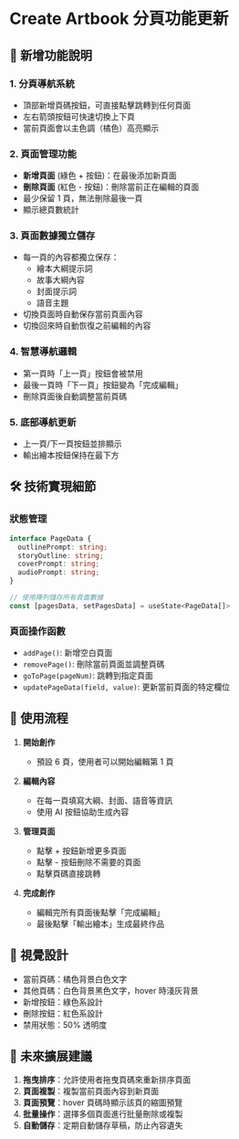 # Create Artbook 分頁功能更新

## 🎯 新增功能說明

### 1. **分頁導航系統**
- 頂部新增頁碼按鈕，可直接點擊跳轉到任何頁面
- 左右箭頭按鈕可快速切換上下頁
- 當前頁面會以主色調（橘色）高亮顯示

### 2. **頁面管理功能**
- **新增頁面** (綠色 + 按鈕)：在最後添加新頁面
- **刪除頁面** (紅色 - 按鈕)：刪除當前正在編輯的頁面
- 最少保留 1 頁，無法刪除最後一頁
- 顯示總頁數統計

### 3. **頁面數據獨立儲存**
- 每一頁的內容都獨立保存：
  - 繪本大綱提示詞
  - 故事大綱內容
  - 封面提示詞
  - 語音主題
- 切換頁面時自動保存當前頁面內容
- 切換回來時自動恢復之前編輯的內容

### 4. **智慧導航邏輯**
- 第一頁時「上一頁」按鈕會被禁用
- 最後一頁時「下一頁」按鈕變為「完成編輯」
- 刪除頁面後自動調整當前頁碼

### 5. **底部導航更新**
- 上一頁/下一頁按鈕並排顯示
- 輸出繪本按鈕保持在最下方

## 🛠️ 技術實現細節

### 狀態管理
```typescript
interface PageData {
  outlinePrompt: string;
  storyOutline: string;
  coverPrompt: string;
  audioPrompt: string;
}

// 使用陣列儲存所有頁面數據
const [pagesData, setPagesData] = useState<PageData[]>
```

### 頁面操作函數
- `addPage()`: 新增空白頁面
- `removePage()`: 刪除當前頁面並調整頁碼
- `goToPage(pageNum)`: 跳轉到指定頁面
- `updatePageData(field, value)`: 更新當前頁面的特定欄位

## 📝 使用流程

1. **開始創作**
   - 預設 6 頁，使用者可以開始編輯第 1 頁

2. **編輯內容**
   - 在每一頁填寫大綱、封面、語音等資訊
   - 使用 AI 按鈕協助生成內容

3. **管理頁面**
   - 點擊 + 按鈕新增更多頁面
   - 點擊 - 按鈕刪除不需要的頁面
   - 點擊頁碼直接跳轉

4. **完成創作**
   - 編輯完所有頁面後點擊「完成編輯」
   - 最後點擊「輸出繪本」生成最終作品

## 🎨 視覺設計

- 當前頁碼：橘色背景白色文字
- 其他頁碼：白色背景黑色文字，hover 時淺灰背景
- 新增按鈕：綠色系設計
- 刪除按鈕：紅色系設計
- 禁用狀態：50% 透明度

## 🔮 未來擴展建議

1. **拖曳排序**：允許使用者拖曳頁碼來重新排序頁面
2. **頁面複製**：複製當前頁面內容到新頁面
3. **頁面預覽**：hover 頁碼時顯示該頁的縮圖預覽
4. **批量操作**：選擇多個頁面進行批量刪除或複製
5. **自動儲存**：定期自動儲存草稿，防止內容遺失
